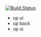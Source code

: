 [![Build Status](https://travis-ci.org/triple0zero/dreamapp-cd.svg?branch=master)](https://travis-ci.org/triple0zero/dreamapp-cd)

* up ui
* up back
* up ui 
